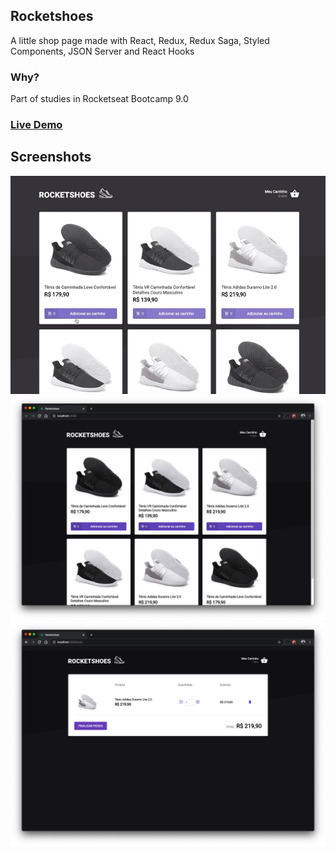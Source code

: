 ## Rocketshoes

A little shop page made with React, Redux, Redux Saga, Styled Components, JSON Server and React Hooks

### Why?

Part of studies in Rocketseat Bootcamp 9.0

### <a href="https://rocketshoesbygreg.netlify.com/">Live Demo</a>

## Screenshots

<img src="screenshots/rocketshoes.gif"/>
<img src="screenshots/screenshot1.png"/>
<img src="screenshots/screenshot2.png"/>
